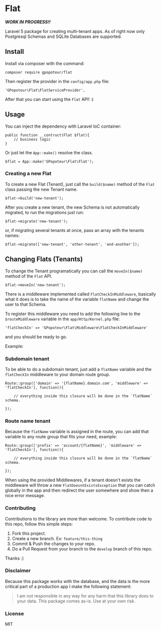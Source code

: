 # Flat

***WORK IN PROGRESS!!***

Laravel 5 package for creating multi-tenant apps. As of right now only Postgresql Schemas and SQLite Databases are supported.

## Install

Install via composer with the command:

    composer require gpopoteur/flat

Then register the provider in the `config/app.php` file:

    'GPopoteur\Flat\FlatServiceProvider',

After that you can start using the `Flat` API! :)

## Usage

You can inject the dependency with Laravel IoC container:

    public function __contruct(Flat $flat){
        // business logic
    }

Or just let the `App::make()` resolve the class.

    $flat = App::make('GPopoteur\Flat\Flat');

### Creating a new Flat

To create a new Flat (Tenant), just call the `build($name)` method of the `Flat` class passing the new Tenant name.

    $flat->build('new-tenant');

After you create a new tenant, the new Schema is not automatically migrated, to run the migrations just run:

    $flat->migrate('new-tenant');

or, if migrating several tenants at once, pass an array with the tenants names:

    $flat->migrate(['new-tenant', 'other-tenant', 'and-another']);

## Changing Flats (Tenants)

To change the Tenant programatically you can call the `moveIn($name)` method of the `Flat` API.

    $flat->moveIn('new-tenant');

There is a middleware implemented called `FlatCheckInMiddleware`, basically what it does is to take the name of the variable `flatName` and change the user to that Schema.

To register this middleware you need to add the following line to the `$routeMiddleware` variable in the `app/Http/Kernel.php` file:

    'flatCheckIn' => 'GPopoteur\Flat\Middleware\FlatCheckInMiddleware'

and you should be ready to go.

Example:

### Subdomain tenant

To be able to do a subdomain tenant, just add a `flatName` variable and the `flatCheckIn` middleware to your domain route group.

    Route::group(['domain' => '{flatName}.domain.com', 'middleware' => 'flatCheckIn'], function(){

        // everything inside this closure will be done in the `flatName` schema.

    });

### Route name tenant

Because the `flatName` variable is assigned in the route, you can add that variable to any route group that fits your need, example:

    Route::group(['prefix' => 'account/{flatName}', 'middleware' => 'flatCheckIn'], function(){

        // everything inside this closure will be done in the `flatName` schema.

    });

When using the provided Middlewares, if a tenant doesn't exists the middleware will throw a new `FlatDoesntExistsException` that you can catch globally in the app and then redirect the user somewhere and show then a nice error message.

### Contributing

Contributions to the library are more than welcome. To contribute code to this repo, follow this simple steps:

1. Fork this project.
2. Create a new branch. Ex: `feature/this-thing`
3. Commit & Push the changes to your repo.
4. Do a Pull Request from your branch to the `develop` branch of this repo.

Thanks :)

### Disclaimer

Because this package works with the database, and the data is the more critical part of a production app I make the following statement: 

> I am not responsible in any way for any harm that this library does to your data. This package comes as-is. Use at your own risk.

### License

MIT
